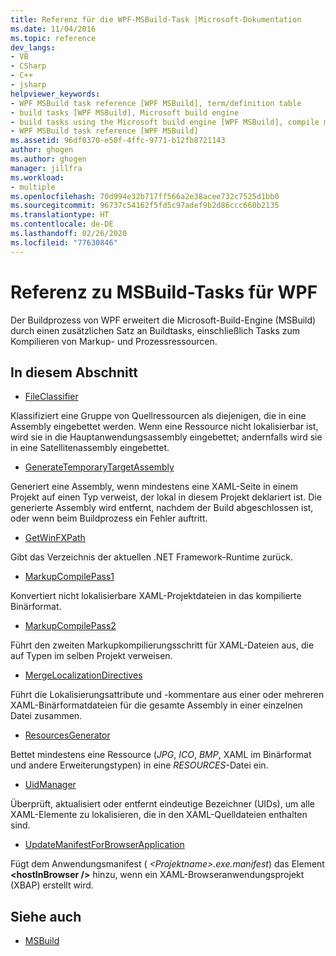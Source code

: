 ```yaml
---
title: Referenz für die WPF-MSBuild-Task |Microsoft-Dokumentation
ms.date: 11/04/2016
ms.topic: reference
dev_langs:
- VB
- CSharp
- C++
- jsharp
helpviewer_keywords:
- WPF MSBuild task reference [WPF MSBuild], term/definition table
- build tasks [WPF MSBuild], Microsoft build engine
- build tasks using the Microsoft build engine [WPF MSBuild], compile markup and process resources
- WPF MSBuild task reference [WPF MSBuild]
ms.assetid: 96df0370-e50f-4ffc-9771-b12fb8721143
author: ghogen
ms.author: ghogen
manager: jillfra
ms.workload:
- multiple
ms.openlocfilehash: 70d994e32b717ff566a2e38acee732c7525d1bb0
ms.sourcegitcommit: 96737c54162f5fd5c97adef9b2d86ccc660b2135
ms.translationtype: HT
ms.contentlocale: de-DE
ms.lasthandoff: 02/26/2020
ms.locfileid: "77630846"
---
```

# <a name="wpf-msbuild-task-reference"></a>Referenz zu MSBuild-Tasks für WPF

Der Buildprozess von WPF erweitert die Microsoft-Build-Engine (MSBuild) durch einen zusätzlichen Satz an Buildtasks, einschließlich Tasks zum Kompilieren von Markup- und Prozessressourcen.

## <a name="in-this-section"></a>In diesem Abschnitt

- [FileClassifier](../msbuild/fileclassifier-task.md)

 Klassifiziert eine Gruppe von Quellressourcen als diejenigen, die in eine Assembly eingebettet werden. Wenn eine Ressource nicht lokalisierbar ist, wird sie in die Hauptanwendungsassembly eingebettet; andernfalls wird sie in eine Satellitenassembly eingebettet.

- [GenerateTemporaryTargetAssembly](../msbuild/generatetemporarytargetassembly-task.md)

 Generiert eine Assembly, wenn mindestens eine XAML-Seite in einem Projekt auf einen Typ verweist, der lokal in diesem Projekt deklariert ist. Die generierte Assembly wird entfernt, nachdem der Build abgeschlossen ist, oder wenn beim Buildprozess ein Fehler auftritt.

- [GetWinFXPath](../msbuild/getwinfxpath-task.md)

 Gibt das Verzeichnis der aktuellen .NET Framework-Runtime zurück.

- [MarkupCompilePass1](../msbuild/markupcompilepass1-task.md)

 Konvertiert nicht lokalisierbare XAML-Projektdateien in das kompilierte Binärformat.

- [MarkupCompilePass2](../msbuild/markupcompilepass2-task.md)

 Führt den zweiten Markupkompilierungsschritt für XAML-Dateien aus, die auf Typen im selben Projekt verweisen.

- [MergeLocalizationDirectives](../msbuild/mergelocalizationdirectives-task.md)

 Führt die Lokalisierungsattribute und -kommentare aus einer oder mehreren XAML-Binärformatdateien für die gesamte Assembly in einer einzelnen Datei zusammen.

- [ResourcesGenerator](../msbuild/resourcesgenerator-task.md)

 Bettet mindestens eine Ressource (*JPG*, *ICO*, *BMP*, XAML im Binärformat und andere Erweiterungstypen) in eine *RESOURCES*-Datei ein.

- [UidManager](../msbuild/uidmanager-task.md)

 Überprüft, aktualisiert oder entfernt eindeutige Bezeichner (UIDs), um alle XAML-Elemente zu lokalisieren, die in den XAML-Quelldateien enthalten sind.

- [UpdateManifestForBrowserApplication](../msbuild/updatemanifestforbrowserapplication-task.md)

 Fügt dem Anwendungsmanifest ( *\<Projektname>.exe.manifest*)  das Element **\<hostInBrowser />** hinzu, wenn ein XAML-Browseranwendungsprojekt (XBAP) erstellt wird.

## <a name="see-also"></a>Siehe auch

- [MSBuild](../msbuild/msbuild.md)